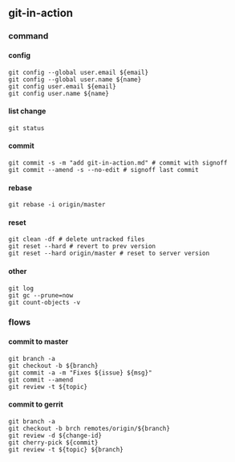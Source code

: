 ## git-in-action

### command

#### config
```shell
git config --global user.email ${email}
git config --global user.name ${name}
git config user.email ${email}
git config user.name ${name}
```

#### list change
```shell
git status
```

#### commit
```shell
git commit -s -m "add git-in-action.md" # commit with signoff
git commit --amend -s --no-edit # signoff last commit
```

#### rebase
```shell
git rebase -i origin/master
```

#### reset
```shell
git clean -df # delete untracked files
git reset --hard # revert to prev version
git reset --hard origin/master # reset to server version 
```

#### other
```shell
git log
git gc --prune=now
git count-objects -v
```

### flows

#### commit to master
```shell
git branch -a
git checkout -b ${branch}
git commit -a -m "Fixes ${issue} ${msg}"
git commit --amend
git review -t ${topic}
```

#### commit to gerrit
```shell
git branch -a
git checkout -b brch remotes/origin/${branch}
git review -d ${change-id}
git cherry-pick ${commit}
git review -t ${topic} ${branch}
```
